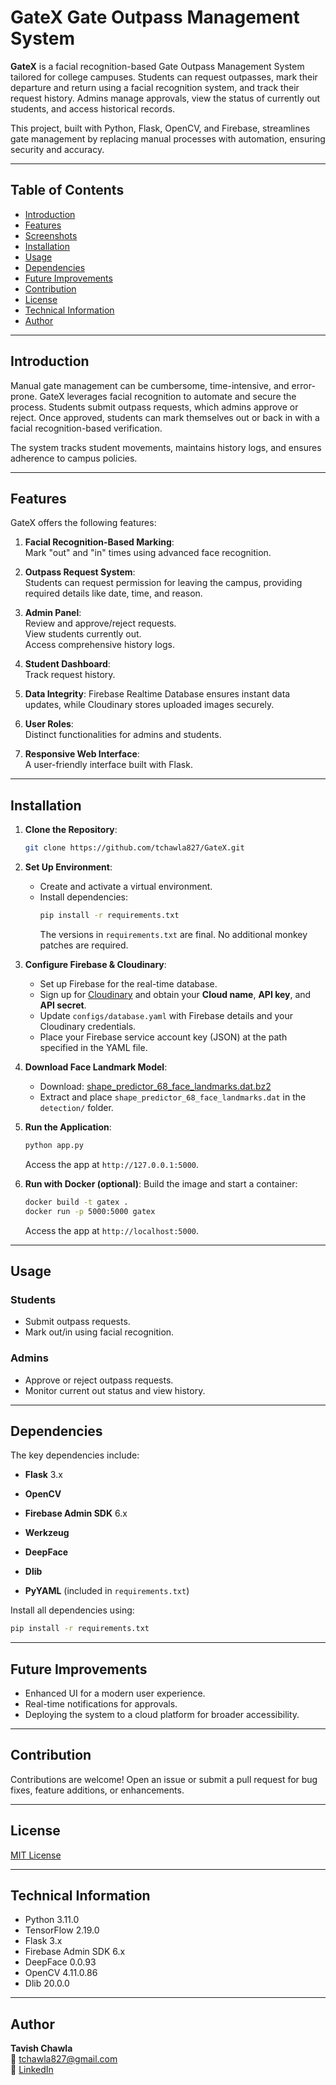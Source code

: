 # GateX Gate Outpass Management System

**GateX** is a facial recognition-based Gate Outpass Management System tailored for college campuses. Students can request outpasses, mark their departure and return using a facial recognition system, and track their request history. Admins manage approvals, view the status of currently out students, and access historical records.

This project, built with Python, Flask, OpenCV, and Firebase, streamlines gate management by replacing manual processes with automation, ensuring security and accuracy.

---

## Table of Contents

- [Introduction](#introduction)
- [Features](#features)
- [Screenshots](#screenshots)
- [Installation](#installation)
- [Usage](#usage)
- [Dependencies](#dependencies)
- [Future Improvements](#future-improvements)
- [Contribution](#contribution)
- [License](#license)
- [Technical Information](#technical-information)
- [Author](#author)

---

## Introduction

Manual gate management can be cumbersome, time-intensive, and error-prone. GateX leverages facial recognition to automate and secure the process. Students submit outpass requests, which admins approve or reject. Once approved, students can mark themselves out or back in with a facial recognition-based verification.

The system tracks student movements, maintains history logs, and ensures adherence to campus policies.

---

## Features

GateX offers the following features:

1. **Facial Recognition-Based Marking**:  
   Mark "out" and "in" times using advanced face recognition.

2. **Outpass Request System**:  
   Students can request permission for leaving the campus, providing required details like date, time, and reason.

3. **Admin Panel**:  
   Review and approve/reject requests.  
   View students currently out.  
   Access comprehensive history logs.

4. **Student Dashboard**:  
   Track request history.

5. **Data Integrity**:
   Firebase Realtime Database ensures instant data updates, while Cloudinary stores uploaded images securely.

6. **User Roles**:  
   Distinct functionalities for admins and students.

7. **Responsive Web Interface**:  
   A user-friendly interface built with Flask.

---

## Installation

1. **Clone the Repository**:
   ```bash
   git clone https://github.com/tchawla827/GateX.git
   ```

2. **Set Up Environment**:
   - Create and activate a virtual environment.
   - Install dependencies:
     ```bash
     pip install -r requirements.txt
     ```
     The versions in `requirements.txt` are final. No additional monkey
     patches are required.

3. **Configure Firebase & Cloudinary**:
   - Set up Firebase for the real-time database.
   - Sign up for [Cloudinary](https://cloudinary.com/) and obtain your **Cloud name**, **API key**, and **API secret**.
   - Update `configs/database.yaml` with Firebase details and your Cloudinary credentials.
   - Place your Firebase service account key (JSON) at the path specified in the YAML file.

4. **Download Face Landmark Model**:
   - Download: [shape_predictor_68_face_landmarks.dat.bz2](https://github.com/davisking/dlib-models/raw/master/shape_predictor_68_face_landmarks.dat.bz2)
   - Extract and place `shape_predictor_68_face_landmarks.dat` in the `detection/` folder.

5. **Run the Application**:
   ```bash
   python app.py
   ```
   Access the app at `http://127.0.0.1:5000`.

6. **Run with Docker (optional)**:
   Build the image and start a container:
   ```bash
   docker build -t gatex .
   docker run -p 5000:5000 gatex
   ```
   Access the app at `http://localhost:5000`.

---

## Usage

### Students
- Submit outpass requests.
- Mark out/in using facial recognition.

### Admins
- Approve or reject outpass requests.
- Monitor current out status and view history.

---

## Dependencies

The key dependencies include:


- **Flask** 3.x

- **OpenCV**
- **Firebase Admin SDK** 6.x
- **Werkzeug**
- **DeepFace**
- **Dlib**
- **PyYAML** (included in `requirements.txt`)

Install all dependencies using:

```bash
pip install -r requirements.txt
```

---

## Future Improvements

- Enhanced UI for a modern user experience.
- Real-time notifications for approvals.
- Deploying the system to a cloud platform for broader accessibility.

---

## Contribution

Contributions are welcome! Open an issue or submit a pull request for bug fixes, feature additions, or enhancements.

---

## License

[MIT License](LICENSE)

---

## Technical Information


- Python 3.11.0
- TensorFlow 2.19.0
- Flask 3.x
- Firebase Admin SDK 6.x
- DeepFace 0.0.93
- OpenCV 4.11.0.86
- Dlib 20.0.0


---

## Author

**Tavish Chawla**  
📧 [tchawla827@gmail.com](mailto:tchawla827@gmail.com)  
🔗 [LinkedIn](https://www.linkedin.com/in/tavish-chawla-3b1673278/)
